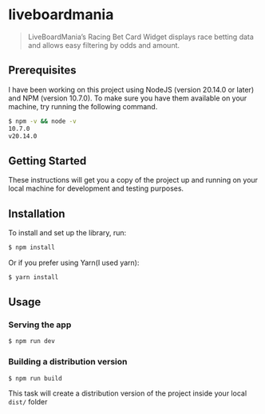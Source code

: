 # liveboardmania

> LiveBoardMania’s Racing Bet Card Widget displays race betting data and allows easy filtering by odds and amount.

## Prerequisites

I have been working on this project using NodeJS (version 20.14.0 or later) and NPM (version 10.7.0).
To make sure you have them available on your machine,
try running the following command.

```sh
$ npm -v && node -v
10.7.0
v20.14.0
```

## Getting Started

These instructions will get you a copy of the project up and running on your local machine for development and testing purposes.

## Installation

To install and set up the library, run:

```sh
$ npm install
```

Or if you prefer using Yarn(I used yarn):

```sh
$ yarn install
```

## Usage

### Serving the app

```sh
$ npm run dev
```

### Building a distribution version

```sh
$ npm run build
```

This task will create a distribution version of the project
inside your local `dist/` folder
